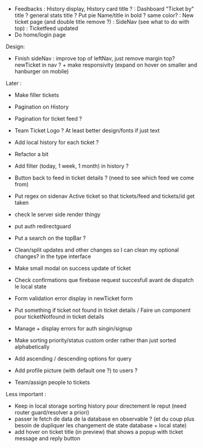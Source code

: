 - Feedbacks : History display, History card title ?
: Dashboard "Ticket by" title ? general stats title ? Put pie Name/title in bold ? same color?
: New ticket page (and double title remove ?)
: SideNav (see what to do with top)
: Ticketfeed updated
- Do home/login page

Design:
- Finish sideNav : improve top of leftNav, just remove margin top? newTicket in nav ? + make responsivity (expand on hover on smaller and hanburger on mobile)

Later :
- Make filler tickets 
-  Pagination on History
- Pagination for ticket feed ?
- Team Ticket Logo ? At least better design/fonts if just text
- Add local history for each ticket ?
- Refactor a bit
- Add filter (today, 1 week, 1 month) in history ?
- Button back to feed in ticket details ? (need to see which feed we come from)
- Put regex on sidenav Active ticket so that tickets/feed and tickets/id get taken
- check le server side render thingy
- put auth redirectguard
- Put a search on the topBar ?
- Clean/split updates and other changes so I can clean my optional changes? in the type interface
- Make small modal on success update of ticket
- Check confirmations que firebase request succesfull avant de dispatch le local state
- Form validation error display in newTicket form

- Put something if ticket not found in ticket details / Faire un component pour ticketNotfound in ticket details
- Manage + display errors for auth singin/signup
- Make sorting priority/status custom order rather than just sorted alphabetically
- Add ascending / descending options for query
- Add profile picture (with default one ?) to users ?
- Team/assign people to tickets


Less important :
- Keep in local storage sorting history pour directement le reput (need router guard/resolver a priori)
- passer le fetch de data de la database en observable ? (et du coup plus besoin de dupliquer les changement de state database + local state)
- add hover on ticket title (in preview) that shows a popup with ticket message and reply button